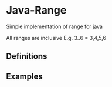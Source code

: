 # Java-Range
Simple implementation of range for java

All ranges are inclusive E.g. 3..6 = 3,4,5,6

## Definitions






## Examples
